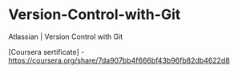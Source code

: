 # Version-Control-with-Git
Atlassian | Version Control with Git

[Coursera sertificate] - https://coursera.org/share/7da907bb4f666bf43b96fb82db4622d8
